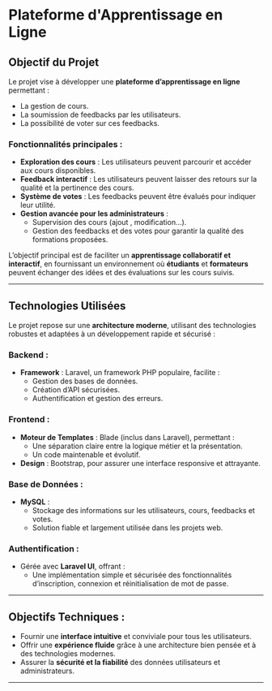 # Plateforme d'Apprentissage en Ligne  

## Objectif du Projet  
Le projet vise à développer une **plateforme d’apprentissage en ligne** permettant :  
- La gestion de cours.  
- La soumission de feedbacks par les utilisateurs.  
- La possibilité de voter sur ces feedbacks.  

### Fonctionnalités principales :  
- **Exploration des cours** : Les utilisateurs peuvent parcourir et accéder aux cours disponibles.  
- **Feedback interactif** : Les utilisateurs peuvent laisser des retours sur la qualité et la pertinence des cours.  
- **Système de votes** : Les feedbacks peuvent être évalués pour indiquer leur utilité.  
- **Gestion avancée pour les administrateurs** :  
  - Supervision des cours (ajout , modification...).  
  - Gestion des feedbacks et des votes pour garantir la qualité des formations proposées.  

L’objectif principal est de faciliter un **apprentissage collaboratif et interactif**, en fournissant un environnement où **étudiants** et **formateurs** peuvent échanger des idées et des évaluations sur les cours suivis.  

---

## Technologies Utilisées  

Le projet repose sur une **architecture moderne**, utilisant des technologies robustes et adaptées à un développement rapide et sécurisé :  

### Backend :  
- **Framework** : Laravel, un framework PHP populaire, facilite :  
  - Gestion des bases de données.  
  - Création d’API sécurisées.  
  - Authentification et gestion des erreurs.  

### Frontend :  
- **Moteur de Templates** : Blade (inclus dans Laravel), permettant :  
  - Une séparation claire entre la logique métier et la présentation.  
  - Un code maintenable et évolutif.  
- **Design** : Bootstrap, pour assurer une interface responsive et attrayante.  

### Base de Données :  
- **MySQL** :  
  - Stockage des informations sur les utilisateurs, cours, feedbacks et votes.  
  - Solution fiable et largement utilisée dans les projets web.  

### Authentification :  
- Gérée avec  **Laravel UI**, offrant :  
  - Une implémentation simple et sécurisée des fonctionnalités d’inscription, connexion et réinitialisation de mot de passe.  

---

## Objectifs Techniques :  
- Fournir une **interface intuitive** et conviviale pour tous les utilisateurs.  
- Offrir une **expérience fluide** grâce à une architecture bien pensée et à des technologies modernes.  
- Assurer la **sécurité et la fiabilité** des données utilisateurs et administrateurs.  

---


